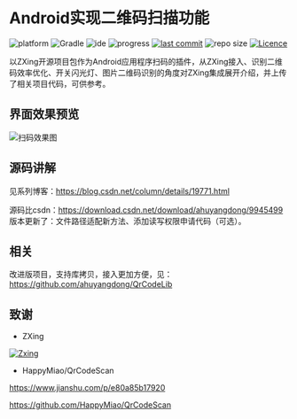 # Android实现二维码扫描功能

![platform](https://img.shields.io/badge/platform-Android-lightgrey.svg)
![Gradle](https://img.shields.io/badge/Gradle-2.3.2-brightgreen.svg)
![ide](https://img.shields.io/badge/IDE-Android%20Studio-brightgreen.svg)
![progress](http://progressed.io/bar/100?title=completed)
[![last commit](https://img.shields.io/github/last-commit/ahuyangdong/QrCodeDemo4.svg)](https://github.com/ahuyangdong/QrCodeDemo4/commits/master)
![repo size](https://img.shields.io/github/repo-size/ahuyangdong/QrCodeDemo4.svg)
[![Licence](https://img.shields.io/github/license/ahuyangdong/QrCodeDemo4.svg)](https://github.com/ahuyangdong/QrCodeDemo4/blob/master/LICENSE)

以ZXing开源项目包作为Android应用程序扫码的插件，从ZXing接入、识别二维码效率优化、开关闪光灯、图片二维码识别的角度对ZXing集成展开介绍，并上传了相关项目代码，可供参考。
## 界面效果预览
![扫码效果图](https://github.com/ahuyangdong/QrCodeDemo4/blob/master/demo.gif)
## 源码讲解
见系列博客：https://blog.csdn.net/column/details/19771.html

源码比csdn：https://download.csdn.net/download/ahuyangdong/9945499 版本更新了：文件路径适配新方法、添加读写权限申请代码（可选）。

## 相关
改进版项目，支持库拷贝，接入更加方便，见：https://github.com/ahuyangdong/QrCodeLib

## 致谢

- ZXing

[![Zxing](https://camo.githubusercontent.com/cd92fcc87ebc531c60edc667da4a77b90c004ff0/68747470733a2f2f7261772e6769746875622e636f6d2f77696b692f7a78696e672f7a78696e672f7a78696e672d6c6f676f2e706e67)](https://github.com/zxing/zxing)

- HappyMiao/QrCodeScan

https://www.jianshu.com/p/e80a85b17920

https://github.com/HappyMiao/QrCodeScan
